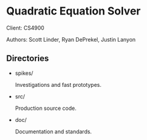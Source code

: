 Quadratic Equation Solver
=========================

Client: CS4900

Authors: Scott Linder, Ryan DePrekel, Justin Lanyon

Directories
-----------

* spikes/

    Investigations and fast prototypes.

* src/

    Production source code.

* doc/

    Documentation and standards.
